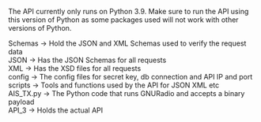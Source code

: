 The API currently only runs on Python 3.9. Make sure to run the API using this version of Python as some packages used will not work with other versions of Python.  

Schemas -> Hold the JSON and XML Schemas used to verify the request data  
    JSON -> Has the JSON Schemas for all requests  
    XML -> Has the XSD files for all requests  
config -> The config files for secret key, db connection and API IP and port  
scripts -> Tools and functions used by the API for JSON XML etc  
AIS_TX.py -> The Python code that runs GNURadio and accepts a binary payload  
API_3 -> Holds the actual API 
